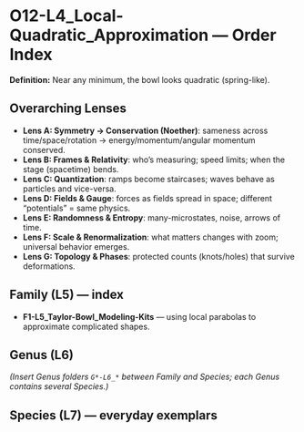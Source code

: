 # O12-L4_Local-Quadratic_Approximation — Order Index
**Definition:** Near any minimum, the bowl looks quadratic (spring-like).

## Overarching Lenses

- **Lens A: Symmetry -> Conservation (Noether)**: sameness across time/space/rotation → energy/momentum/angular momentum conserved.
- **Lens B: Frames & Relativity**: who’s measuring; speed limits; when the stage (spacetime) bends.
- **Lens C: Quantization**: ramps become staircases; waves behave as particles and vice-versa.
- **Lens D: Fields & Gauge**: forces as fields spread in space; different “potentials” = same physics.
- **Lens E: Randomness & Entropy**: many-microstates, noise, arrows of time.
- **Lens F: Scale & Renormalization**: what matters changes with zoom; universal behavior emerges.
- **Lens G: Topology & Phases**: protected counts (knots/holes) that survive deformations.

## Family (L5) — index
- **F1-L5_Taylor-Bowl_Modeling-Kits** — using local parabolas to approximate complicated shapes.

## Genus (L6)

_(Insert Genus folders `G*-L6_*` between Family and Species; each Genus contains several Species.)_

## Species (L7) — everyday exemplars
